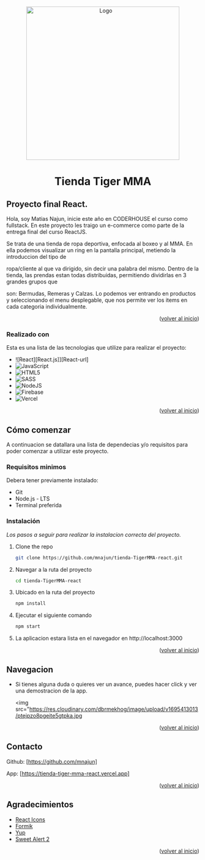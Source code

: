 
<a name="readme-top"></a>

<!-- LOGO DE LA TIENDA -->
<br />
<div align="center">
  <a href="link-de-la-app">
    <img src="https://res.cloudinary.com/dbrmekhog/image/upload/v1695409471/a9aee1vwl7ii0xi12m3r.png" alt="Logo" width="400" height="400">
  </a>

  <h1 align="center">Tienda Tiger MMA</h1>

</div>



## Proyecto final React.

Hola, soy Matias Najun, inicie este año en CODERHOUSE el curso como fullstack. En este proyecto les traigo un e-commerce como parte de la entrega final del curso ReactJS.

Se trata de una tienda de ropa deportiva, enfocada al boxeo y al MMA. En ella podemos visualizar un ring en la pantalla principal, metiendo la introduccion del tipo de

ropa/cliente al que va dirigido, sin decir una palabra del mismo. Dentro de la tienda, las prendas estan todas distribuidas, permitiendo dividirlas en 3 grandes grupos que 

son: Bermudas, Remeras y Calzas. Lo podemos ver entrando en productos y seleccionando el menu desplegable, que nos permite ver los items en cada categoria individualmente.



<p align="right">(<a href="#readme-top">volver al inicio</a>)</p>


### Realizado con

Esta es una lista de las tecnologias que utilize para realizar el proyecto:

* ![React][React.js]][React-url]
* ![JavaScript](https://img.shields.io/badge/javascript-%23323330.svg?style=for-the-badge&logo=javascript&logoColor=%23F7DF1E)
* ![HTML5](https://img.shields.io/badge/html5-%23E34F26.svg?style=for-the-badge&logo=html5&logoColor=white)
* ![SASS](https://img.shields.io/badge/SASS-hotpink.svg?style=for-the-badge&logo=SASS&logoColor=white)
* ![NodeJS](https://img.shields.io/badge/node.js-6DA55F?style=for-the-badge&logo=node.js&logoColor=white)
* ![Firebase](https://img.shields.io/badge/firebase-%23039BE5.svg?style=for-the-badge&logo=firebase)
* ![Vercel](https://img.shields.io/badge/vercel-%23000000.svg?style=for-the-badge&logo=vercel&logoColor=white)


<p align="right">(<a href="#readme-top">volver al inicio</a>)</p>



<!-- Comenzando en el proyecto -->
## Cómo comenzar

A continuacion se datallara una lista de dependecias y/o requisitos para poder comenzar a utilizar este proyecto.

### Requisitos minimos

Debera tener previamente instalado:

* Git
* Node.js - LTS
* Terminal preferida

### Instalación

_Los pasos a seguir para realizar la instalacion correcta del proyecto._


1. Clone the repo
   ```sh
   git clone https://github.com/mnajun/tienda-TigerMMA-react.git
   ```
2. Navegar a la ruta del proyecto
    ```sh
   cd tienda-TigerMMA-react
   ```
3. Ubicado en la ruta del proyecto
   ```sh
   npm install
   ```
4. Ejecutar el siguiente comando
   ```sh
   npm start
   ```
5. La aplicacion estara lista en el navegador en http://localhost:3000

<p align="right">(<a href="#readme-top">volver al inicio</a>)</p>


<!-- Ejemplos -->
## Navegacion
* Si tienes alguna duda o quieres ver un avance, puedes hacer click y ver una demostracion de la app.


    <img src="https://res.cloudinary.com/dbrmekhog/image/upload/v1695413013/ptejpzo8pgeite5gtpka.jpg


 


<p align="right">(<a href="#readme-top">volver al inicio</a>)</p>

<!-- CONTACT -->
## Contacto

Github: [https://github.com/mnajun]

App: [https://tienda-tiger-mma-react.vercel.app]




<p align="right">(<a href="#readme-top">volver al inicio</a>)</p>

<!-- NOTAS FINALES -->
## Agradecimientos


* [React Icons](https://react-icons.github.io/react-icons/search)
* [Formik](https://formik.org/)
* [Yup](https://github.com/jquense/yup)
* [Sweet Alert 2](https://sweetalert2.github.io/)


<p align="right">(<a href="#readme-top">volver al inicio</a>)</p>

<!-- * -->

[github]: https://github.com
[Cloudinary]: https://cloudinary.com



